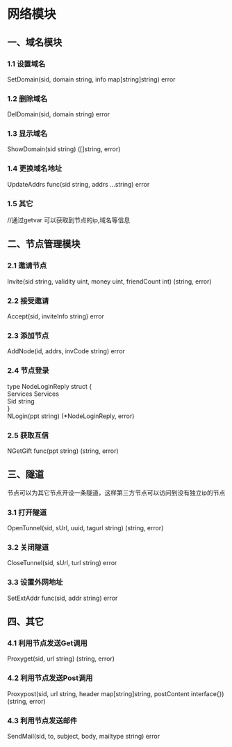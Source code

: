 网络模块
========  

## 一、域名模块  
### 1.1 设置域名  
SetDomain(sid, domain string, info map[string]string) error
### 1.2 删除域名  
DelDomain(sid, domain string) error

### 1.3 显示域名  
ShowDomain(sid string) ([]string, error)
### 1.4 更换域名地址  
UpdateAddrs func(sid string, addrs ...string) error
### 1.5 其它  
//通过getvar 可以获取到节点的ip,域名等信息

## 二、节点管理模块  
### 2.1 邀请节点
Invite(sid string, validity uint, money uint, friendCount int) (string, error)
### 2.2 接受邀请
Accept(sid, inviteInfo string) error
### 2.3 添加节点
AddNode(id, addrs, invCode string) error
### 2.4 节点登录
type NodeLoginReply struct {  
	Services Services  
	Sid      string  
}  
NLogin(ppt string) (*NodeLoginReply, error)  
### 2.5 获取互信
NGetGift func(ppt string) (string, error)  

## 三、隧道    
节点可以为其它节点开设一条隧道，这样第三方节点可以访问到没有独立ip的节点  
### 3.1 打开隧道
OpenTunnel(sid, sUrl, uuid, tagurl string) (string, error)
### 3.2 关闭隧道
CloseTunnel(sid, sUrl, turl string) error
### 3.3 设置外网地址
SetExtAddr  func(sid, addr string) error

## 四、其它    
### 4.1 利用节点发送Get调用  
Proxyget(sid, url string) (string, error)
### 4.2 利用节点发送Post调用  
Proxypost(sid, url string, header map[string]string, postContent interface{}) (string, error)
### 4.3 利用节点发送邮件  
SendMail(sid, to, subject, body, mailtype string) error
